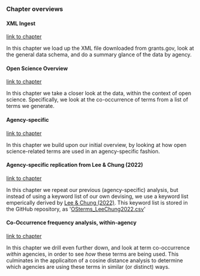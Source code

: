 ### Chapter overviews

#### XML Ingest
[link to chapter](https://github.com/DanNBullock/USG_grants_crawl/blob/main/notebooks/GrantsDotGov_XML_ingest.ipynb)

In this chapter we load up the XML file downloaded from grants.gov, look at the general data schema, and do a summary glance of the data by agency.

#### Open Science Overview
[link to chapter](https://github.com/DanNBullock/USG_grants_crawl/blob/main/notebooks/GrantsDotGov_Open_Science_Overview.ipynb)

In this chapter we take a closer look at the data, within the context of open science.  Specifically, we look at the co-occurrence of terms from a list of terms we generate.

#### Agency-specific
[link to chapter](https://github.com/DanNBullock/USG_grants_crawl/blob/main/notebooks/GrantsDotGov_Agency.ipynb)

In this chapter we build upon our initial overview, by looking at how open science-related terms are used in an agency-specific fashion.

#### Agency-specific replication from Lee & Chung (2022)
[link to chapter](https://github.com/DanNBullock/USG_grants_crawl/blob/main/notebooks/GrantsDotGov_Agency-Replication.ipynb)

In this chapter we repeat our previous (agency-specific) analysis, but instead of using a keyword list of our own devising, we use a keyword list emperically derived by [Lee & Chung (2022)](https://doi.org/10.47989/irpaper949).  This keyword list is stored in the GitHub repository, as '[OSterms_LeeChung2022.csv](https://github.com/DanNBullock/USG_grants_crawl/blob/main/OSterms_LeeChung2022.csv)'

#### Co-Occurrence frequency analysis, within-agency
[link to chapter](https://github.com/DanNBullock/USG_grants_crawl/blob/main/notebooks/GrantsDotGov_Agency-Co-Occurrence.ipynb)

In this chapter we drill even further down, and look at term co-occurrence _within_ agencies, in order to see _how_ these terms are being used.  This culminates in the applicaiton of a cosine distance analysis to determine which agencies are using these terms in similar (or distinct) ways.